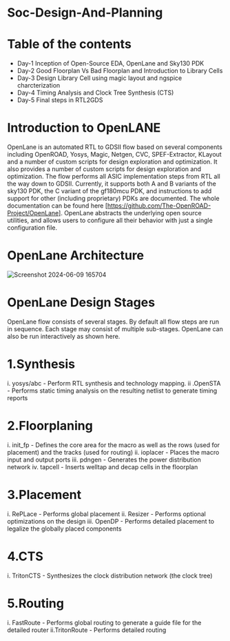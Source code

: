# Soc-Design-And-Planning
# Table of the contents
* Day-1 Inception of Open-Source EDA, OpenLane and Sky130 PDK 
* Day-2 Good Floorplan Vs Bad Floorplan and Introduction to Library Cells
* Day-3 Design Library Cell using magic layout and ngspice charcterization
* Day-4 Timing Analysis and Clock Tree Synthesis (CTS)
* Day-5  Final steps in RTL2GDS
# Introduction to OpenLANE
OpenLane is an automated RTL to GDSII flow based on several components including OpenROAD, Yosys, Magic, Netgen, CVC, SPEF-Extractor, KLayout and a number of custom scripts for design exploration and optimization. It also provides a number of custom scripts for design exploration and optimization. The flow performs all ASIC implementation steps from RTL all the way down to GDSII. Currently, it supports both A and B variants of the sky130 PDK, the C variant of the gf180mcu PDK, and instructions to add support for other (including proprietary) PDKs are documented. The whole documentation can be found here [https://github.com/The-OpenROAD-Project/OpenLane]. OpenLane abstracts the underlying open source utilities, and allows users to configure all their behavior with just a single configuration file.
# OpenLane Architecture
![Screenshot 2024-06-09 165704](https://github.com/plnarasimha/Soc-Design-And-Planning/assets/75074032/fcaa7384-6bf2-45f2-b9b2-47f2d3f968ba)

# OpenLane Design Stages
OpenLane flow consists of several stages. By default all flow steps are run in sequence. Each stage may consist of multiple sub-stages. OpenLane can also be run interactively as shown here.
# 1.Synthesis
 i. yosys/abc - Perform RTL synthesis and technology mapping.
 ii .OpenSTA - Performs static timing analysis on the resulting netlist to generate timing reports
# 2.Floorplaning
 i. init_fp - Defines the core area for the macro as well as the rows (used for placement) and the tracks (used for routing)
 ii. ioplacer - Places the macro input and output ports
iii. pdngen - Generates the power distribution network
 iv. tapcell - Inserts welltap and decap cells in the floorplan
# 3.Placement
 i. RePLace - Performs global placement
 ii. Resizer - Performs optional optimizations on the design
 iii. OpenDP - Performs detailed placement to legalize the globally placed components
# 4.CTS
 i. TritonCTS - Synthesizes the clock distribution network (the clock tree)
# 5.Routing
 i. FastRoute - Performs global routing to generate a guide file for the detailed router
 ii.TritonRoute - Performs detailed routing
